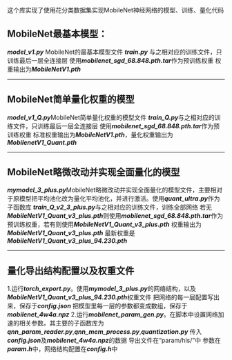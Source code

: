 这个库实现了使用花分类数据集实现MobileNet神经网络的模型、训练、量化代码

## MobileNet最基本模型：
***model_v1.py*** MobileNet的最基本模型文件
***train.py*** 与之相对应的训练文件，只训练最后一层全连接层
使用***mobilenet_sgd_68.848.pth.tar***作为预训练权重
权重输出为***MobileNetV1.pth***

*********
## MobileNet简单量化权重的模型
***model_v1_Q.py***MobileNet简单量化权重的模型文件
***train_Q.py***与之相对应的训练文件，只训练最后一层全连接层
使用***mobilenet_sgd_68.848.pth.tar***作为预训练权重
标准权重输出为***MobileNetV1.pth***，量化权重输出为***MobilenetV1_Quant.pth***

*********
## MobileNet略微改动并实现全面量化的模型
***mymodel_3_plus.py***MobileNet略微改动并实现全面量化的模型文件，主要相对于原模型把平均池化改为量化平均池化，并进行激活。使用***quant_ultra.py***作为子函数库
***train_Q_v2_3_plus.py***与之相对应的训练文件，训练全部网络
若无***MobileNetV1_Quant_v3_plus.pth***则使用***mobilenet_sgd_68.848.pth.tar***作为预训练权重，若有则使用***MobileNetV1_Quant_v3_plus.pth***
权重输出为***MobileNetV1_Quant_v3_plus.pth***
最新权重是***MobileNetV1_Quant_v3_plus_94.230.pth***

*********
## 量化导出结构配置以及权重文件
1.运行***torch_export.py***。使用***mymodel_3_plus.py***的网络结构，以及***MobileNetV1_Quant_v3_plus_94.230.pth***权重文件
    把网络的每一层配置写出来，保存于***config.json***
    把模型里每一层的参数都变成数组，保存于***mobilenet_4w4a.npz***
2.运行***mobilenet_param_gen.py***。在脚本中设置网络加速的相关参数。其主要的子函数库为***qnn_param_reader.py***,***qnn_mem_process.py***,***quantization.py***
    传入***config.json***及***mobilenet_4w4a.npz***的数据
    导出文件在“param/hls/”中
    参数在***param.h***中，网络结构配置在***config.h***中